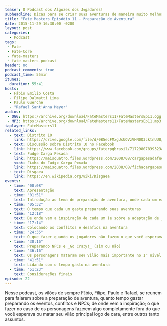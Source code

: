 ```yaml
---
teaser: O Podcast dos Algozes dos Jogadores!
subheadline: Dicas para se criar suas aventuras de maneira muito melhor!
title: "Fate Masters Episódio 11 - Preparação de Aventura"
date: 2015-11-29 16:30:00 -0200
layout: post
categories:
  - Podcast
tags:
 - Fate
 - Fate-Core
 - fate-masters
 - fate-masters-podcast
header: no
podcast_comments: true 
podcast_time: 55min
itunes:
  duration: 55:41
hosts:
  - Fábio Emilio Costa
  - Filipe Dalmatti Lima
  - Paulo Guerche
  - "Rafael Sant'Anna Meyer"
audios:
 - OGG: https://archive.org/download/FateMasters11/FateMastersEp11.ogg
 - MP3: https://archive.org/download/FateMasters11/FateMastersEp11.mp3
iaplayer: FateMasters11
related_links:
  - text: Distrito 10
    link: https://drive.google.com/file/d/0B5ecFMxgUsUQVzVHN0Q3cktnUUU/view?usp=sharing
  - text: Discussão sobre Distrito 10 no Facebook
    link: https://www.facebook.com/groups/faterpgbrasil/717298078393234/
  - text: Fudge Carga Pesada
    link: https://maisquatro.files.wordpress.com/2008/08/cargapesadafudge.pdf
  - text: Ficha de Fudge Carga Pesada
    link: https://maisquatro.files.wordpress.com/2008/08/fichacargapesadafudge.pdf
  - text: Disgaea
    link: https://en.wikipedia.org/wiki/Disgaea
events:
  - time: "00:08"
    text: Apresentação
  - time: "01:51"
    text: Introdução ao tema de preparação de aventura, onde cada um explica como prepara suas aventuras
  - time: "05:32"
    text: O tempo que cada um gasta preparando suas aventuras
  - time: "12:18"
    text: De onde vem a inspiração de cada um (e sobre a adaptação de _Carga Pesada_ para Fudge do Mister Mickey)
  - time: "17:14"
    text: Colocando os conflitos e desafios na aventura
  - time: "24:35"
    text: O que fazer quando os jogadores não fazem o que você esperava?
  - time: "30:16"
    text: Preparando NPCs e _Go Crazy!_ (sim ou não)
  - time: "36:16"
    text: Os personagens mataram seu Vilão mais importante no 1° nível... E aí?
  - time: "41:51"
    text: Lidando com o tempo gasto na aventura
  - time: "51:23"
    text: Considerações finais
episode: 22
---
```


Nesse  podcast, os vilões de sempre Fábio, Filipe, Paulo e Rafael, se reunem para falarem sobre a preparação de aventura, quanto tempo gastar preparando os eventos, conflitos e NPCs; de onde vem a inspiração; o que fazer no caso de os personagens fazerem algo completamente fora do que você esperava ou matar seu vilão principal logo de cara, entre outros tanto assuntos.
